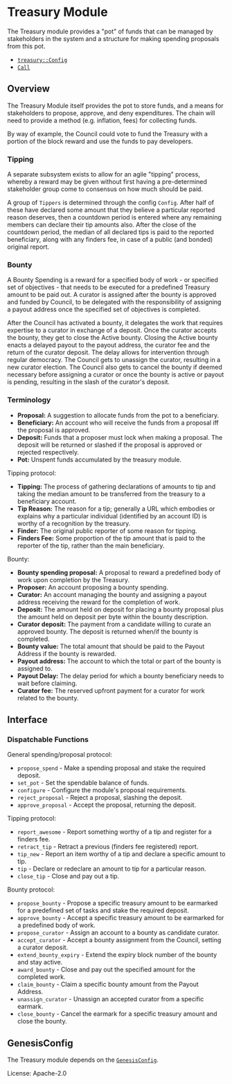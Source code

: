 # Treasury Module

The Treasury module provides a "pot" of funds that can be managed by stakeholders in the
system and a structure for making spending proposals from this pot.

- [`treasury::Config`](https://docs.rs/pallet-treasury/latest/pallet_treasury/trait.Config.html)
- [`Call`](https://docs.rs/pallet-treasury/latest/pallet_treasury/enum.Call.html)

## Overview

The Treasury Module itself provides the pot to store funds, and a means for stakeholders to
propose, approve, and deny expenditures. The chain will need to provide a method (e.g.
inflation, fees) for collecting funds.

By way of example, the Council could vote to fund the Treasury with a portion of the block
reward and use the funds to pay developers.

### Tipping

A separate subsystem exists to allow for an agile "tipping" process, whereby a reward may be
given without first having a pre-determined stakeholder group come to consensus on how much
should be paid.

A group of `Tippers` is determined through the config `Config`. After half of these have declared
some amount that they believe a particular reported reason deserves, then a countdown period is
entered where any remaining members can declare their tip amounts also. After the close of the
countdown period, the median of all declared tips is paid to the reported beneficiary, along
with any finders fee, in case of a public (and bonded) original report.

### Bounty

A Bounty Spending is a reward for a specified body of work - or specified set of objectives - that
needs to be executed for a predefined Treasury amount to be paid out. A curator is assigned after
the bounty is approved and funded by Council, to be delegated
with the responsibility of assigning a payout address once the specified set of objectives is completed.

After the Council has activated a bounty, it delegates the work that requires expertise to a curator
in exchange of a deposit. Once the curator accepts the bounty, they
get to close the Active bounty. Closing the Active bounty enacts a delayed payout to the payout
address, the curator fee and the return of the curator deposit. The
delay allows for intervention through regular democracy. The Council gets to unassign the curator,
resulting in a new curator election. The Council also gets to cancel
the bounty if deemed necessary before assigning a curator or once the bounty is active or payout
is pending, resulting in the slash of the curator's deposit.


### Terminology

- **Proposal:** A suggestion to allocate funds from the pot to a beneficiary.
- **Beneficiary:** An account who will receive the funds from a proposal iff
the proposal is approved.
- **Deposit:** Funds that a proposer must lock when making a proposal. The
deposit will be returned or slashed if the proposal is approved or rejected
respectively.
- **Pot:** Unspent funds accumulated by the treasury module.

Tipping protocol:
- **Tipping:** The process of gathering declarations of amounts to tip and taking the median
  amount to be transferred from the treasury to a beneficiary account.
- **Tip Reason:** The reason for a tip; generally a URL which embodies or explains why a
  particular individual (identified by an account ID) is worthy of a recognition by the
  treasury.
- **Finder:** The original public reporter of some reason for tipping.
- **Finders Fee:** Some proportion of the tip amount that is paid to the reporter of the tip,
  rather than the main beneficiary.

Bounty:
- **Bounty spending proposal:** A proposal to reward a predefined body of work upon completion by
the Treasury.
- **Proposer:** An account proposing a bounty spending.
- **Curator:** An account managing the bounty and assigning a payout address receiving the reward
for the completion of work.
- **Deposit:** The amount held on deposit for placing a bounty proposal plus the amount held on
deposit per byte within the bounty description.
- **Curator deposit:** The payment from a candidate willing to curate an approved bounty. The deposit
is returned when/if the bounty is completed.
- **Bounty value:** The total amount that should be paid to the Payout Address if the bounty is
rewarded.
- **Payout address:** The account to which the total or part of the bounty is assigned to.
- **Payout Delay:** The delay period for which a bounty beneficiary needs to wait before claiming.
- **Curator fee:** The reserved upfront payment for a curator for work related to the bounty.

## Interface

### Dispatchable Functions

General spending/proposal protocol:
- `propose_spend` - Make a spending proposal and stake the required deposit.
- `set_pot` - Set the spendable balance of funds.
- `configure` - Configure the module's proposal requirements.
- `reject_proposal` - Reject a proposal, slashing the deposit.
- `approve_proposal` - Accept the proposal, returning the deposit.

Tipping protocol:
- `report_awesome` - Report something worthy of a tip and register for a finders fee.
- `retract_tip` - Retract a previous (finders fee registered) report.
- `tip_new` - Report an item worthy of a tip and declare a specific amount to tip.
- `tip` - Declare or redeclare an amount to tip for a particular reason.
- `close_tip` - Close and pay out a tip.

Bounty protocol:
- `propose_bounty` - Propose a specific treasury amount to be earmarked for a predefined set of
tasks and stake the required deposit.
- `approve_bounty` - Accept a specific treasury amount to be earmarked for a predefined body of work.
- `propose_curator` - Assign an account to a bounty as candidate curator.
- `accept_curator` - Accept a bounty assignment from the Council, setting a curator deposit.
- `extend_bounty_expiry` - Extend the expiry block number of the bounty and stay active.
- `award_bounty` - Close and pay out the specified amount for the completed work.
- `claim_bounty` - Claim a specific bounty amount from the Payout Address.
- `unassign_curator` - Unassign an accepted curator from a specific earmark.
- `close_bounty` - Cancel the earmark for a specific treasury amount and close the bounty.


## GenesisConfig

The Treasury module depends on the [`GenesisConfig`](https://docs.rs/pallet-treasury/latest/pallet_treasury/struct.GenesisConfig.html).

License: Apache-2.0